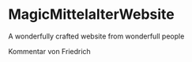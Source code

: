 # MagicMittelalterWebsite
A wonderfully crafted website from wonderfull people

Kommentar von Friedrich
